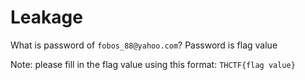 # Leakage 

What is password of `fobos_88@yahoo.com`?
Password is flag value

Note: please fill in the flag value using this format: `THCTF{flag value}`